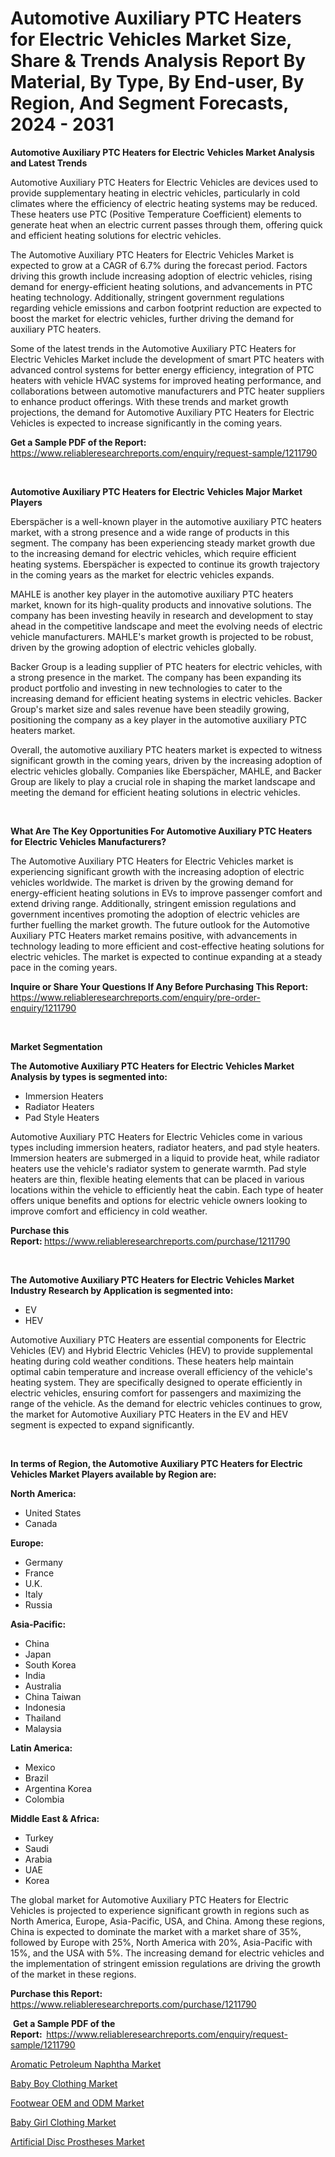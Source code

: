 <p><h1>Automotive Auxiliary PTC Heaters for Electric Vehicles Market Size, Share & Trends Analysis Report By Material, By Type, By End-user, By Region, And Segment Forecasts, 2024 - 2031</h1></p><p><strong>Automotive Auxiliary PTC Heaters for Electric Vehicles Market Analysis and Latest Trends</strong></p>
<p><p>Automotive Auxiliary PTC Heaters for Electric Vehicles are devices used to provide supplementary heating in electric vehicles, particularly in cold climates where the efficiency of electric heating systems may be reduced. These heaters use PTC (Positive Temperature Coefficient) elements to generate heat when an electric current passes through them, offering quick and efficient heating solutions for electric vehicles.</p><p>The Automotive Auxiliary PTC Heaters for Electric Vehicles Market is expected to grow at a CAGR of 6.7% during the forecast period. Factors driving this growth include increasing adoption of electric vehicles, rising demand for energy-efficient heating solutions, and advancements in PTC heating technology. Additionally, stringent government regulations regarding vehicle emissions and carbon footprint reduction are expected to boost the market for electric vehicles, further driving the demand for auxiliary PTC heaters.</p><p>Some of the latest trends in the Automotive Auxiliary PTC Heaters for Electric Vehicles Market include the development of smart PTC heaters with advanced control systems for better energy efficiency, integration of PTC heaters with vehicle HVAC systems for improved heating performance, and collaborations between automotive manufacturers and PTC heater suppliers to enhance product offerings. With these trends and market growth projections, the demand for Automotive Auxiliary PTC Heaters for Electric Vehicles is expected to increase significantly in the coming years.</p></p>
<p><strong>Get a Sample PDF of the Report:&nbsp;</strong> <a href="https://www.reliableresearchreports.com/enquiry/request-sample/1211790">https://www.reliableresearchreports.com/enquiry/request-sample/1211790</a></p>
<p>&nbsp;</p>
<p><strong>Automotive Auxiliary PTC Heaters for Electric Vehicles Major Market Players</strong></p>
<p><p>Eberspächer is a well-known player in the automotive auxiliary PTC heaters market, with a strong presence and a wide range of products in this segment. The company has been experiencing steady market growth due to the increasing demand for electric vehicles, which require efficient heating systems. Eberspächer is expected to continue its growth trajectory in the coming years as the market for electric vehicles expands.</p><p>MAHLE is another key player in the automotive auxiliary PTC heaters market, known for its high-quality products and innovative solutions. The company has been investing heavily in research and development to stay ahead in the competitive landscape and meet the evolving needs of electric vehicle manufacturers. MAHLE's market growth is projected to be robust, driven by the growing adoption of electric vehicles globally.</p><p>Backer Group is a leading supplier of PTC heaters for electric vehicles, with a strong presence in the market. The company has been expanding its product portfolio and investing in new technologies to cater to the increasing demand for efficient heating systems in electric vehicles. Backer Group's market size and sales revenue have been steadily growing, positioning the company as a key player in the automotive auxiliary PTC heaters market.</p><p>Overall, the automotive auxiliary PTC heaters market is expected to witness significant growth in the coming years, driven by the increasing adoption of electric vehicles globally. Companies like Eberspächer, MAHLE, and Backer Group are likely to play a crucial role in shaping the market landscape and meeting the demand for efficient heating solutions in electric vehicles.</p></p>
<p>&nbsp;</p>
<p><strong>What Are The Key Opportunities For Automotive Auxiliary PTC Heaters for Electric Vehicles Manufacturers?</strong></p>
<p><p>The Automotive Auxiliary PTC Heaters for Electric Vehicles market is experiencing significant growth with the increasing adoption of electric vehicles worldwide. The market is driven by the growing demand for energy-efficient heating solutions in EVs to improve passenger comfort and extend driving range. Additionally, stringent emission regulations and government incentives promoting the adoption of electric vehicles are further fuelling the market growth. The future outlook for the Automotive Auxiliary PTC Heaters market remains positive, with advancements in technology leading to more efficient and cost-effective heating solutions for electric vehicles. The market is expected to continue expanding at a steady pace in the coming years.</p></p>
<p><strong>Inquire or Share Your Questions If Any Before Purchasing This Report:</strong> <a href="https://www.reliableresearchreports.com/enquiry/pre-order-enquiry/1211790">https://www.reliableresearchreports.com/enquiry/pre-order-enquiry/1211790</a></p>
<p>&nbsp;</p>
<p><strong>Market Segmentation</strong></p>
<p><strong>The Automotive Auxiliary PTC Heaters for Electric Vehicles Market Analysis by types is segmented into:</strong></p>
<p><ul><li>Immersion Heaters</li><li>Radiator Heaters</li><li>Pad Style Heaters</li></ul></p>
<p><p>Automotive Auxiliary PTC Heaters for Electric Vehicles come in various types including immersion heaters, radiator heaters, and pad style heaters. Immersion heaters are submerged in a liquid to provide heat, while radiator heaters use the vehicle's radiator system to generate warmth. Pad style heaters are thin, flexible heating elements that can be placed in various locations within the vehicle to efficiently heat the cabin. Each type of heater offers unique benefits and options for electric vehicle owners looking to improve comfort and efficiency in cold weather.</p></p>
<p><strong>Purchase this Report:&nbsp;</strong><a href="https://www.reliableresearchreports.com/purchase/1211790">https://www.reliableresearchreports.com/purchase/1211790</a></p>
<p>&nbsp;</p>
<p><strong>The Automotive Auxiliary PTC Heaters for Electric Vehicles Market Industry Research by Application is segmented into:</strong></p>
<p><ul><li>EV</li><li>HEV</li></ul></p>
<p><p>Automotive Auxiliary PTC Heaters are essential components for Electric Vehicles (EV) and Hybrid Electric Vehicles (HEV) to provide supplemental heating during cold weather conditions. These heaters help maintain optimal cabin temperature and increase overall efficiency of the vehicle's heating system. They are specifically designed to operate efficiently in electric vehicles, ensuring comfort for passengers and maximizing the range of the vehicle. As the demand for electric vehicles continues to grow, the market for Automotive Auxiliary PTC Heaters in the EV and HEV segment is expected to expand significantly.</p></p>
<p>&nbsp;</p>
<p><strong>In terms of Region, the Automotive Auxiliary PTC Heaters for Electric Vehicles Market Players available by Region are:</strong></p>
<p>
    <p> <strong> North America: </strong>
        <ul>
            <li>United States</li>
            <li>Canada</li>
        </ul>
        </p> 
    <p> <strong> Europe: </strong>
        <ul>
            <li>Germany</li>
            <li>France</li>
            <li>U.K.</li>
            <li>Italy</li>
            <li>Russia</li>
        </ul>
        </p> 
    <p> <strong> Asia-Pacific: </strong>
        <ul>
            <li>China</li>
            <li>Japan</li>
            <li>South Korea</li>
            <li>India</li>
            <li>Australia</li>
            <li>China Taiwan</li>
            <li>Indonesia</li>
            <li>Thailand</li>
            <li>Malaysia</li>
        </ul>
        </p> 
    <p> <strong> Latin America: </strong>
        <ul>
            <li>Mexico</li>
            <li>Brazil</li>
            <li>Argentina Korea</li>
            <li>Colombia</li>
        </ul>
        </p> 
    <p> <strong> Middle East & Africa: </strong>
        <ul>
            <li>Turkey</li>
            <li>Saudi</li>
            <li>Arabia</li>
            <li>UAE</li>
            <li>Korea</li>
        </ul>
    </p>
    </p>
<p><p>The global market for Automotive Auxiliary PTC Heaters for Electric Vehicles is projected to experience significant growth in regions such as North America, Europe, Asia-Pacific, USA, and China. Among these regions, China is expected to dominate the market with a market share of 35%, followed by Europe with 25%, North America with 20%, Asia-Pacific with 15%, and the USA with 5%. The increasing demand for electric vehicles and the implementation of stringent emission regulations are driving the growth of the market in these regions.</p></p>
<p><strong>Purchase this Report: </strong><a href="https://www.reliableresearchreports.com/purchase/1211790">https://www.reliableresearchreports.com/purchase/1211790</a></p>
<p>&nbsp;<strong>Get a Sample PDF of the Report:&nbsp;&nbsp;</strong><a href="https://www.reliableresearchreports.com/enquiry/request-sample/1211790">https://www.reliableresearchreports.com/enquiry/request-sample/1211790</a></p>
<p><strong></strong></p>
<p><p><a href="https://medium.com/@andrewgarza766/aromatic-petroleum-naphtha-market-outlook-industry-overview-and-forecast-2024-to-2031-b18c4c0c8c2a">Aromatic Petroleum Naphtha Market</a></p><p><a href="https://medium.com/@murraykoepp786/baby-boy-clothing-market-competitive-analysis-market-trends-and-forecast-to-2031-d3aa6706b10b">Baby Boy Clothing Market</a></p><p><a href="https://medium.com/@adahhagenes4545/footwear-oem-and-odm-market-exploring-market-share-market-trends-and-future-growth-fbf1dbc1a0c5">Footwear OEM and ODM Market</a></p><p><a href="https://medium.com/@murraykoepp786/baby-girl-clothing-market-share-evolution-and-market-growth-trends-2024-2031-0b7fab848823">Baby Girl Clothing Market</a></p><p><a href="https://medium.com/@adahhagenes4545/artificial-disc-prostheses-market-report-reveals-the-latest-trends-and-growth-opportunities-of-this-2c8f68c8deef">Artificial Disc Prostheses Market</a></p></p>